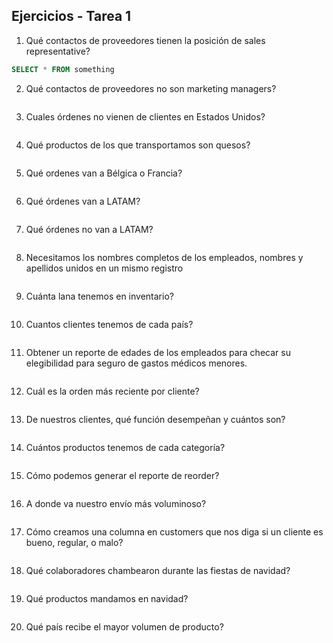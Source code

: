 ## Ejercicios - Tarea 1

1. Qué contactos de proveedores tienen la posición de sales representative?
~~~ sql
SELECT * FROM something 
~~~

2. Qué contactos de proveedores no son marketing managers?
~~~ sql 

~~~

3. Cuales órdenes no vienen de clientes en Estados Unidos?
~~~ sql 

~~~

4. Qué productos de los que transportamos son quesos?
~~~ sql 

~~~

5. Qué ordenes van a Bélgica o Francia?
~~~ sql 

~~~

6. Qué órdenes van a LATAM?
~~~ sql 

~~~

7. Qué órdenes no van a LATAM?
~~~ sql 

~~~

8. Necesitamos los nombres completos de los empleados, nombres y apellidos unidos en un mismo registro
~~~ sql 

~~~

9. Cuánta lana tenemos en inventario?
~~~ sql 

~~~

10. Cuantos clientes tenemos de cada país?
~~~ sql 

~~~

11. Obtener un reporte de edades de los empleados para checar su elegibilidad para seguro de gastos médicos menores.
~~~ sql 

~~~

12. Cuál es la orden más reciente por cliente?
~~~ sql 

~~~

13. De nuestros clientes, qué función desempeñan y cuántos son?
~~~ sql 

~~~

14. Cuántos productos tenemos de cada categoría?
~~~ sql 

~~~

15. Cómo podemos generar el reporte de reorder?
~~~ sql 

~~~

16. A donde va nuestro envío más voluminoso?
~~~ sql 

~~~

17. Cómo creamos una columna en customers que nos diga si un cliente es bueno, regular, o malo?
~~~ sql 

~~~

18. Qué colaboradores chambearon durante las fiestas de navidad?
~~~ sql 

~~~

19. Qué productos mandamos en navidad?
~~~ sql 

~~~

20. Qué país recibe el mayor volumen de producto?
~~~ sql 

~~~
